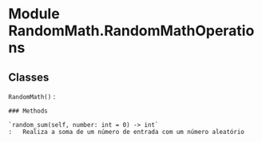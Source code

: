 Module RandomMath.RandomMathOperations
======================================

Classes
-------

`RandomMath()`
:   

    ### Methods

    `random_sum(self, number: int = 0) ‑> int`
    :   Realiza a soma de um número de entrada com um número aleatório